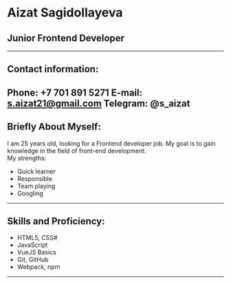 # Aizat Sagidollayeva
## Junior Frontend Developer
----
## Contact information:
**Phone:** +7 701 891 5271
**E-mail:** s.aizat21@gmail.com
**Telegram:** @s_aizat
----
## Briefly About Myself:
I am 25 years old, looking for a Frontend developer job. My goal is to gain knowledge in the field of front-end development.  
My strengths:
+ Quick learner
+ Responsible
+ Team playing
+ Googling
----
## Skills and Proficiency:
* HTML5, CSS#
* JavaScript
* VueJS Basics
* Git, GitHub
* Webpack, npm
----